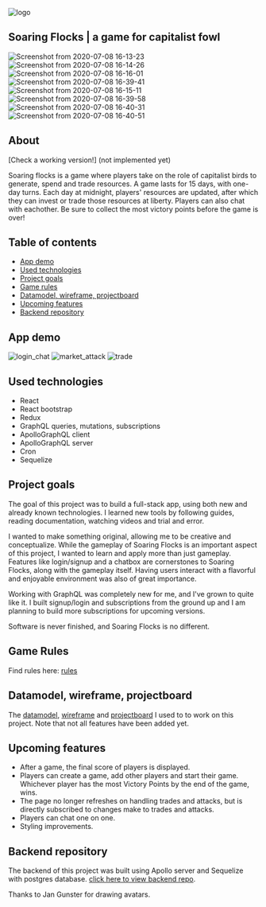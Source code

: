 ![logo](https://user-images.githubusercontent.com/60095327/86928629-194b1580-c135-11ea-93e2-006e52f71a09.png)

## Soaring Flocks | a game for capitalist fowl

![Screenshot from 2020-07-08 16-13-23](https://user-images.githubusercontent.com/60095327/86929310-fcfba880-c135-11ea-9f83-3b04c6dffa08.png)
![Screenshot from 2020-07-08 16-14-26](https://user-images.githubusercontent.com/60095327/86929639-58c63180-c136-11ea-89b0-a21b23b71cd8.png)
![Screenshot from 2020-07-08 16-16-01](https://user-images.githubusercontent.com/60095327/86929648-5b288b80-c136-11ea-900f-262c68a4bb4c.png)
![Screenshot from 2020-07-08 16-39-41](https://user-images.githubusercontent.com/60095327/86932560-d3dd1700-c139-11ea-9adf-77404dc1de7e.png)
![Screenshot from 2020-07-08 16-15-11](https://user-images.githubusercontent.com/60095327/86929652-5c59b880-c136-11ea-83c1-3522ab4e3590.png)
![Screenshot from 2020-07-08 16-39-58](https://user-images.githubusercontent.com/60095327/86932566-d50e4400-c139-11ea-90c4-07adefc68f15.png)
![Screenshot from 2020-07-08 16-40-31](https://user-images.githubusercontent.com/60095327/86932573-d63f7100-c139-11ea-87ce-7e63edd01c59.png)
![Screenshot from 2020-07-08 16-40-51](https://user-images.githubusercontent.com/60095327/86932577-d7709e00-c139-11ea-84b3-c17053a02c54.png)

## About

[Check a working version!]
(not implemented yet)

Soaring flocks is a game where players take on the role of capitalist birds to generate, spend and trade resources. A game lasts for 15 days, with one-day turns. Each day at midnight, players' resources are updated, after which they can invest or trade those resources at liberty. Players can also chat with eachother. Be sure to collect the most victory points before the game is over!

## Table of contents

- [App demo](#app-demo)
- [Used technologies](#used-technologies)
- [Project goals](#project-goals)
- [Game rules](#game-rules)
- [Datamodel, wireframe, projectboard](#datamodel-wireframe-projectboard)
- [Upcoming features](#upcoming-features)
- [Backend repository](#backend-repository)

## App demo

![login_chat](https://user-images.githubusercontent.com/60095327/87020794-a72a0d80-c1d4-11ea-94dc-172db99f750e.gif)
![market_attack](https://user-images.githubusercontent.com/60095327/87020816-b01adf00-c1d4-11ea-8eae-57e0653ecdb2.gif)
![trade](https://user-images.githubusercontent.com/60095327/87020840-b90bb080-c1d4-11ea-9db7-02e72d2aae25.gif)

## Used technologies

- React
- React bootstrap
- Redux
- GraphQL queries, mutations, subscriptions
- ApolloGraphQL client
- ApolloGraphQL server
- Cron
- Sequelize

## Project goals

The goal of this project was to build a full-stack app, using both new and already known technologies. I learned new tools by following guides, reading documentation, watching videos and trial and error.

I wanted to make something original, allowing me to be creative and conceptualize. While the gameplay of Soaring Flocks is an important aspect of this project, I wanted to learn and apply more than just gameplay. Features like login/signup and a chatbox are cornerstones to Soaring Flocks, along with the gameplay itself. Having users interact with a flavorful and enjoyable environment was also of great importance.

Working with GraphQL was completely new for me, and I've grown to quite like it. I built signup/login and subscriptions from the ground up and I am planning to build more subscriptions for upcoming versions.

Software is never finished, and Soaring Flocks is no different.

## Game Rules

Find rules here: [rules](https://github.com/Djimovanberlo/soaring-flocks-client/blob/master/RULES.md)

## Datamodel, wireframe, projectboard

The [datamodel](https://github.com/Djimovanberlo/soaring-flocks-client/blob/master/Soaring%20Flocks%20dataModel.png), [wireframe](https://github.com/Djimovanberlo/soaring-flocks-client/blob/master/Soaring%20Flocks%20wireframes.png) and [projectboard](https://github.com/Djimovanberlo/soaring-flocks-client/projects/1) I used to to work on this project. Note that not all features have been added yet.

## Upcoming features

- After a game, the final score of players is displayed.
- Players can create a game, add other players and start their game. Whichever player has the most Victory Points by the end of the game, wins.
- The page no longer refreshes on handling trades and attacks, but is directly
  subscribed to changes make to trades and attacks.
- Players can chat one on one.
- Styling improvements.

## Backend repository

The backend of this project was built using Apollo server and Sequelize with postgres database. [click here to view backend repo](google.com).

Thanks to Jan Gunster for drawing avatars.
